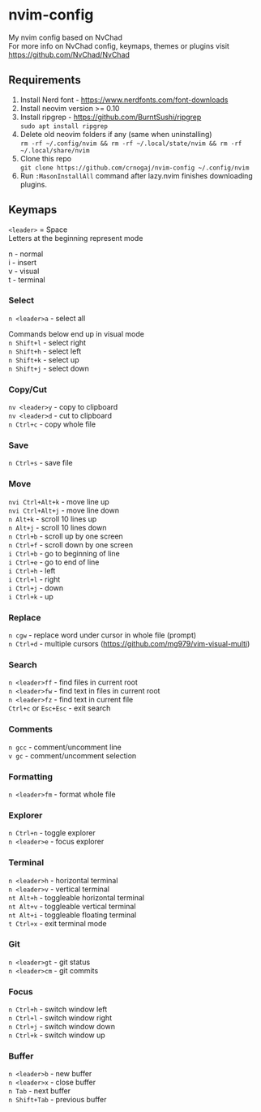 # nvim-config
My nvim config based on NvChad  
For more info on NvChad config, keymaps, themes or plugins visit https://github.com/NvChad/NvChad 

## Requirements
1. Install Nerd font - https://www.nerdfonts.com/font-downloads
2. Install neovim version >= 0.10
3. Install ripgrep - https://github.com/BurntSushi/ripgrep  
   `sudo apt install ripgrep`
4. Delete old neovim folders if any (same when uninstalling)  
   `rm -rf ~/.config/nvim && rm -rf ~/.local/state/nvim && rm -rf ~/.local/share/nvim`
6. Clone this repo  
   `git clone https://github.com/crnogaj/nvim-config ~/.config/nvim`
7. Run `:MasonInstallAll` command after lazy.nvim finishes downloading plugins.

## Keymaps
`<leader>` = Space  
Letters at the beginning represent mode

n - normal  
i - insert  
v - visual  
t - terminal

### Select
`n <leader>a` - select all

Commands below end up in visual mode  
`n Shift+l` - select right  
`n Shift+h` - select left  
`n Shift+k` - select up  
`n Shift+j` - select down  

### Copy/Cut
`nv <leader>y` - copy to clipboard  
`nv <leader>d` - cut to clipboard  
`n Ctrl+c` - copy whole file

### Save
`n Ctrl+s` - save file

### Move
`nvi Ctrl+Alt+k` - move line up  
`nvi Ctrl+Alt+j` - move line down  
`n Alt+k` - scroll 10 lines up  
`n Alt+j` - scroll 10 lines down  
`n Ctrl+b` - scroll up by one screen  
`n Ctrl+f` - scroll down by one screen  
`i Ctrl+b` - go to beginning of line  
`i Ctrl+e` - go to end of line  
`i Ctrl+h` - left  
`i Ctrl+l` - right  
`i Ctrl+j` - down  
`i Ctrl+k` - up

### Replace
`n cgw` - replace word under cursor in whole file (prompt)  
`n Ctrl+d` - multiple cursors (https://github.com/mg979/vim-visual-multi)

### Search
`n <leader>ff` - find files in current root  
`n <leader>fw` - find text in files in current root  
`n <leader>fz` - find text in current file  
`Ctrl+c` or `Esc+Esc` - exit search

### Comments
`n gcc` - comment/uncomment line  
`v gc` - comment/uncomment selection

### Formatting
`n <leader>fm` - format whole file

### Explorer
`n Ctrl+n` - toggle explorer  
`n <leader>e` - focus explorer

### Terminal
`n <leader>h` - horizontal terminal  
`n <leader>v` - vertical terminal  
`nt Alt+h` - toggleable horizontal terminal  
`nt Alt+v` - toggleable vertical terminal  
`nt Alt+i` - toggleable floating terminal  
`t Ctrl+x` - exit terminal mode

### Git
`n <leader>gt` - git status  
`n <leader>cm` - git commits

### Focus
`n Ctrl+h` - switch window left  
`n Ctrl+l` - switch window right  
`n Ctrl+j` - switch window down  
`n Ctrl+k` - switch window up

### Buffer
`n <leader>b` - new buffer  
`n <leader>x` - close buffer  
`n Tab` - next buffer  
`n Shift+Tab` - previous buffer

